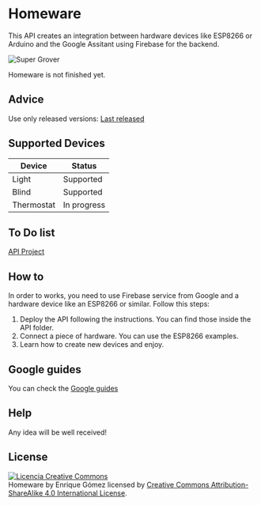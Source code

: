 # Homeware
This API creates an integration between hardware devices like ESP8266 or Arduino and the Google Assitant using Firebase for the backend.

<img alt="Super Grover" src="https://github.com/kikeelectronico/homeware/raw/master/images/cloud.png" />

Homeware is not finished yet.

## Advice
Use only released versions: <a href="https://github.com/kikeelectronico/Homeware/releases/latest">Last released</a>

## Supported Devices

| Device | Status |
| ------ | ------ |
| Light | Supported |
| Blind | Supported |
| Thermostat | In progress |

## To Do list

<a href="https://github.com/kikeelectronico/Homeware/projects/1"> API Project </a>

## How to

In order to works, you need to use Firebase service from Google and a hardware device like an ESP8266 or similar. Follow this steps:

1. Deploy the API following the instructions. You can find those inside the API folder.
2. Connect a piece of hardware. You can use the ESP8266 examples.
3. Learn how to create new devices and enjoy.

## Google guides

You can check the <a href="https://developers.google.com/actions/smarthome/"> Google guides </a>

## Help

Any idea will be well received!

## License

<a rel="license" href="http://creativecommons.org/licenses/by-sa/4.0/"><img alt="Licencia Creative Commons" style="border-width:0" src="https://i.creativecommons.org/l/by-sa/4.0/88x31.png" /></a><br /><span xmlns:dct="http://purl.org/dc/terms/" property="dct:title">Homeware</span> by <span xmlns:cc="http://creativecommons.org/ns#" property="cc:attributionName">Enrique Gómez</span> licensed by <a rel="license" href="http://creativecommons.org/licenses/by-sa/4.0/">Creative Commons Attribution-ShareAlike 4.0 International License</a>.<br /><br />
